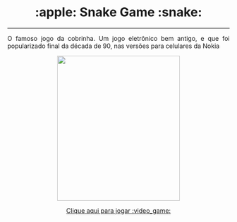 ﻿<h1 align="center"> :apple: Snake Game :snake:</h1>     
<hr>
 
  <p align="justify"> O famoso jogo da cobrinha. Um jogo eletrônico bem antigo, e que foi popularizado final da década de 90, nas versões para celulares da Nokia </p> 
 <p align="center"><img src="https://user-images.githubusercontent.com/10419679/87551432-bdc5de00-c686-11ea-91ad-da7df98ec0e8.gif" width="278px" height="329px" ></p>
 <p align="center"><a href="https://leoalcantara.github.io/snake-game-javascript/">Clique aqui para jogar :video_game: </a></p>
 <br>
